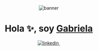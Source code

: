 <div id="header" align="center">
    <img src="https://media.giphy.com/media/v1.Y2lkPTc5MGI3NjExMzE2Mzk0OGI3ODEyOWQ2Yjg1NGVmMjQwYTgwOTc0ODUyZGUyNzM0OCZlcD12MV9pbnRlcm5hbF9naWZzX2dpZklkJmN0PWc/hpXdHPfFI5wTABdDx9/giphy.gif" alt="banner">
    <h1 align="center">Hola ✨, soy <a href="https://www.linkedin.com/in/gabriela-iriart/">Gabriela</a></h1>
</div>
<div id="badges" align="center">
    <a href="https://www.linkedin.com/in/gabriela-iriart/">
        <img src="https://img.shields.io/badge/LinkedIn-0077B5?style=for-the-badge&logo=linkedin&logoColor=white" alt="linkedin">
    </a>
    <a href="https://www.behance.net/gabrielairiart">
        <img src="https://img.shields.io/badge/-Behance-blue?style=for-the-badge&logo=behance&logoColor=white" alt="">
    </a>
</div>

<!--
**gabrielagi/gabrielagi** is a ✨ _special_ ✨ repository because its `README.md` (this file) appears on your GitHub profile.

Here are some ideas to get you started:

- 🔭 I’m currently working on ...
- 🌱 I’m currently learning ...
- 👯 I’m looking to collaborate on ...
- 🤔 I’m looking for help with ...
- 💬 Ask me about ...
- 📫 How to reach me: ...
- 😄 Pronouns: ...
- ⚡ Fun fact: ...
-->

